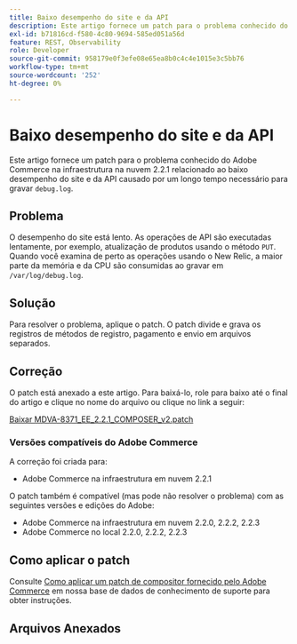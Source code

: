 ```yaml
---
title: Baixo desempenho do site e da API
description: Este artigo fornece um patch para o problema conhecido do Adobe Commerce na infraestrutura em nuvem 2.2.1 relacionado ao baixo desempenho do site e da API causado por um longo tempo necessário para gravar "debug.log".
exl-id: b71816cd-f580-4c80-9694-585ed051a56d
feature: REST, Observability
role: Developer
source-git-commit: 958179e0f3efe08e65ea8b0c4c4e1015e3c5bb76
workflow-type: tm+mt
source-wordcount: '252'
ht-degree: 0%

---
```


# Baixo desempenho do site e da API

Este artigo fornece um patch para o problema conhecido do Adobe Commerce na infraestrutura na nuvem 2.2.1 relacionado ao baixo desempenho do site e da API causado por um longo tempo necessário para gravar `debug.log`.

## Problema

O desempenho do site está lento. As operações de API são executadas lentamente, por exemplo, atualização de produtos usando o método `PUT`. Quando você examina de perto as operações usando o New Relic, a maior parte da memória e da CPU são consumidas ao gravar em `/var/log/debug.log`.

## Solução

Para resolver o problema, aplique o patch. O patch divide e grava os registros de métodos de registro, pagamento e envio em arquivos separados.

## Correção

O patch está anexado a este artigo. Para baixá-lo, role para baixo até o final do artigo e clique no nome do arquivo ou clique no link a seguir:

[Baixar MDVA-8371\_EE\_2.2.1\_COMPOSER\_v2.patch](assets/MDVA-8371_EE_2.2.1_COMPOSER_v2.patch.zip)

### Versões compatíveis do Adobe Commerce

A correção foi criada para:

* Adobe Commerce na infraestrutura em nuvem 2.2.1

O patch também é compatível (mas pode não resolver o problema) com as seguintes versões e edições do Adobe:

* Adobe Commerce na infraestrutura em nuvem 2.2.0, 2.2.2, 2.2.3
* Adobe Commerce no local 2.2.0, 2.2.2, 2.2.3

## Como aplicar o patch

Consulte [Como aplicar um patch de compositor fornecido pelo Adobe Commerce](/help/how-to/general/how-to-apply-a-composer-patch-provided-by-magento.md) em nossa base de dados de conhecimento de suporte para obter instruções.

## Arquivos Anexados
